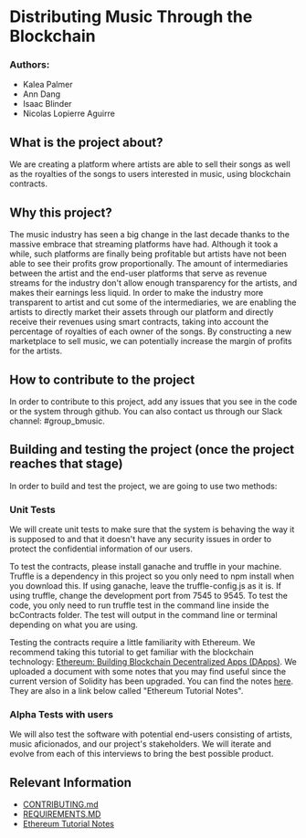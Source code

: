 # Distributing Music Through the Blockchain

### Authors:
- Kalea Palmer
- Ann Dang
- Isaac Blinder
- Nicolas Lopierre Aguirre 

## What is the project about?
We are creating a platform where artists are able to sell their songs as well as the royalties of the songs to users interested in music, using blockchain contracts. 

## Why this project?
The music industry has seen a big change in the last decade thanks to the massive embrace that streaming platforms have had. Although it took a while, such platforms are finally being profitable but artists have not been able to see their profits grow proportionally. The amount of intermediaries between the artist and the end-user platforms that serve as revenue streams for the industry don't allow enough transparency for the artists, and makes their earnings less liquid. In order to make the industry more transparent to artist and cut some of the intermediaries, we are enabling the artists to directly market their assets through our platform and directly receive their revenues using smart contracts, taking into account the percentage of royalties of each owner of the songs. By constructing a new marketplace to sell music, we can potentially increase the margin of profits for the artists.

## How to contribute to the project
In order to contribute to this project, add any issues that you see in the code or the system through github. You can also contact us through our Slack channel: #group_bmusic.


## Building and testing the project (once the project reaches that stage)
In order to build and test the project, we are going to use two methods:

### Unit Tests
We will create unit tests to make sure that the system is behaving the way it is supposed to and that it doesn't have any security issues in order to protect the confidential information of our users.

To test the contracts, please install ganache and truffle in your machine. Truffle is a dependency in this project so you only need to npm install when you download this. If using ganache, leave the truffle-config.js as it is. If using truffle, change the development port from 7545 to 9545. To test the code, you only need to run truffle test in the command line inside the bcContracts folder. The test will output in the command line or terminal depending on what you are using. 

Testing the contracts require a little familiarity with Ethereum. We recommend taking this tutorial to get familiar with the blockchain technology: [Ethereum: Building Blockchain Decentralized Apps (DApps)](https://www.lynda.com/JavaScript-tutorials/Ethereum-Building-Blockchain-Decentralized-Apps-DApps/706935-2.html). We uploaded a document with some notes that you may find useful since the current version of Solidity has been upgraded. You can find the notes [here](https://github.com/nyu-software-engineering/music-through-blockchain/blob/smartContracts/EthereumTutorialNotes.md). They are also in a link below called "Ethereum Tutorial Notes".

### Alpha Tests with users
We will also test the software with potential end-users consisting of artists, music aficionados, and our project's stakeholders. We will iterate and evolve from each of this interviews to bring the best possible product.

## Relevant Information
 - [CONTRIBUTING.md](https://github.com/nyu-software-engineering/music-through-blockchain/blob/master/CONTRIBUTING.md)
 - [REQUIREMENTS.MD](https://github.com/nyu-software-engineering/music-through-blockchain/blob/master/REQUIREMENTS.md)
 - [Ethereum Tutorial Notes](https://github.com/nyu-software-engineering/music-through-blockchain/blob/smartContracts/EthereumTutorialNotes.md)
